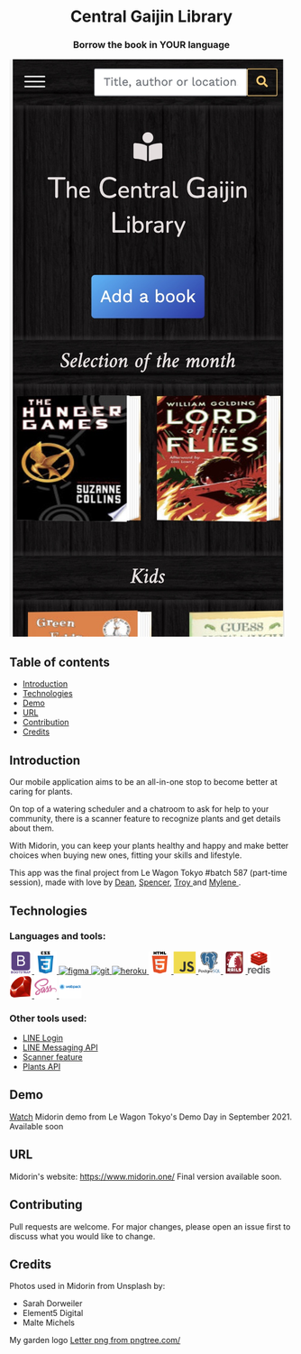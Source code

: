 <h1 align="center">Central Gaijin Library </h1>
<h3 align="center">Borrow the book in YOUR language</h3>

![Midorin logo](https://github.com/HundiBar/central-gaijin-library/blob/master/app/assets/images/cgl.jpg)


## Table of contents
* [Introduction](#introduction)
* [Technologies](#technologies)
* [Demo](#demo)
* [URL](#url)
* [Contribution](#contributing)
* [Credits](#credits)

## Introduction
Our mobile application aims to be an all-in-one stop to become better at caring for plants. 

On top of a watering scheduler and a chatroom to ask for help to your community, there is a scanner feature to recognize plants and get details about them.

With Midorin, you can keep your plants healthy and happy and make better choices when buying new ones, fitting your skills and lifestyle.

This app was the final project from Le Wagon Tokyo #batch 587 (part-time session), made with love by [Dean](https://github.com/HundiBar), [Spencer](https://github.com/Smattison0830), [Troy ](https://github.com/troyruss) and [Mylene ](https://github.com/Ren33000).


## Technologies
<h3 align="left">Languages and tools:</h3>
<a href="https://getbootstrap.com" target="_blank"> <img src="https://raw.githubusercontent.com/devicons/devicon/master/icons/bootstrap/bootstrap-plain-wordmark.svg" alt="bootstrap" width="40" height="40"/> </a> 
<a href="https://www.w3schools.com/css/" target="_blank"> <img src="https://raw.githubusercontent.com/devicons/devicon/master/icons/css3/css3-original-wordmark.svg" alt="css3" width="40" height="40"/> </a> <a href="https://www.figma.com/" target="_blank"> <img src="https://www.vectorlogo.zone/logos/figma/figma-icon.svg" alt="figma" width="40" height="40"/> </a> <a href="https://git-scm.com/" target="_blank"> <img src="https://www.vectorlogo.zone/logos/git-scm/git-scm-icon.svg" alt="git" width="40" height="40"/> </a> <a href="https://heroku.com" target="_blank"> <img src="https://www.vectorlogo.zone/logos/heroku/heroku-icon.svg" alt="heroku" width="40" height="40"/> </a> <a href="https://www.w3.org/html/" target="_blank"> <img src="https://raw.githubusercontent.com/devicons/devicon/master/icons/html5/html5-original-wordmark.svg" alt="html5" width="40" height="40"/> </a> <a href="https://developer.mozilla.org/en-US/docs/Web/JavaScript" target="_blank"> <img src="https://raw.githubusercontent.com/devicons/devicon/master/icons/javascript/javascript-original.svg" alt="javascript" width="40" height="40"/> </a> <a href="https://www.postgresql.org" target="_blank"> <img src="https://raw.githubusercontent.com/devicons/devicon/master/icons/postgresql/postgresql-original-wordmark.svg" alt="postgresql" width="40" height="40"/> </a> <a href="https://rubyonrails.org" target="_blank"> <img src="https://raw.githubusercontent.com/devicons/devicon/master/icons/rails/rails-original-wordmark.svg" alt="rails" width="40" height="40"/> </a> <a href="https://redis.io" target="_blank"> <img src="https://raw.githubusercontent.com/devicons/devicon/master/icons/redis/redis-original-wordmark.svg" alt="redis" width="40" height="40"/> </a> <a href="https://www.ruby-lang.org/en/" target="_blank"> <img src="https://raw.githubusercontent.com/devicons/devicon/master/icons/ruby/ruby-original.svg" alt="ruby" width="40" height="40"/> </a> <a href="https://sass-lang.com" target="_blank"> <img src="https://raw.githubusercontent.com/devicons/devicon/master/icons/sass/sass-original.svg" alt="sass" width="40" height="40"/> </a> <a href="https://webpack.js.org" target="_blank"> <img src="https://raw.githubusercontent.com/devicons/devicon/d00d0969292a6569d45b06d3f350f463a0107b0d/icons/webpack/webpack-original-wordmark.svg" alt="webpack" width="40" height="40"/> </a>

<h3 align="left">Other tools used:</h3>

* [LINE Login](https://developers.line.biz/en/services/line-login/)
* [LINE Messaging API](https://developers.line.biz/en/services/messaging-api/)
* [Scanner feature](https://plant.id/)
* [Plants API](https://plant.id/)

## Demo
[Watch](#) Midorin demo from Le Wagon Tokyo's Demo Day in September 2021. 
Available soon
	
## URL
Midorin's website: https://www.midorin.one/
Final version available soon.


## Contributing
Pull requests are welcome. For major changes, please open an issue first to discuss what you would like to change.

## Credits
Photos used in Midorin from Unsplash by:
* Sarah Dorweiler
* Element5 Digital
* Malte Michels

My garden logo 
<a href='https://pngtree.com/so/Letter'>Letter png from pngtree.com/</a>

